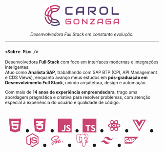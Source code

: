 <p align="center">
  <picture>
    <source media="(prefers-color-scheme: dark)" srcset="https://raw.githubusercontent.com/CarolGonzaga/dev-carolgonzaga/react-version/src/assets/images/logo-carol-gonzaga.png">
    <source media="(prefers-color-scheme: light)" srcset="https://raw.githubusercontent.com/CarolGonzaga/dev-carolgonzaga/react-version/src/assets/images/logo-carol-gonzaga.png">
    <img src="https://raw.githubusercontent.com/CarolGonzaga/dev-carolgonzaga/react-version/src/assets/images/logo-carol-gonzaga.png" alt="Logotipo Carol Gonzaga" width="250"/>
  </picture>
</p>

<p align="center">
  <em>Desenvolvedora Full Stack em constante evolução.</em>
</p>

---

### `<Sobre Mim />`

Desenvolvedora **Full Stack** com foco em interfaces modernas e integrações inteligentes.  
Atuo como **Analista SAP**, trabalhando com SAP BTP (CPI, API Management e CDS Views), enquanto avanço meus estudos em **pós-graduação em Desenvolvimento Full Stack**, unindo arquitetura, design e automação.

Com mais de **14 anos de experiência empreendedora**, trago uma abordagem pragmática e criativa para resolver problemas, com atenção especial à experiência do usuário e qualidade de código.

</br>

<p align="center">
    <img src="https://raw.githubusercontent.com/CarolGonzaga/CarolGonzaga/abfdec1bb23bc9d6f4983a2a24f454ead3cefda5/assets/icons/html-5-logo-svgrepo-com.svg" alt="HTML5" width="45" height="45"/>
    &nbsp;&nbsp;●&nbsp;&nbsp;
    <img src="https://raw.githubusercontent.com/CarolGonzaga/CarolGonzaga/126b189bd0f66c76974e70a20c8a4879f878b99f/assets/icons/css3-02-svgrepo-com.svg" alt="CSS3" width="45" height="45"/>
    &nbsp;&nbsp;●&nbsp;&nbsp;
    <img src="https://raw.githubusercontent.com/CarolGonzaga/CarolGonzaga/abfdec1bb23bc9d6f4983a2a24f454ead3cefda5/assets/icons/javascript-155-svgrepo-com.svg" alt="JavaScript" width="45" height="45"/>
    &nbsp;&nbsp;●&nbsp;&nbsp;
    <img src="https://raw.githubusercontent.com/CarolGonzaga/CarolGonzaga/126b189bd0f66c76974e70a20c8a4879f878b99f/assets/icons/typescript-svgrepo-com.svg" alt="TypeScript" width="45" height="45"/>
    &nbsp;&nbsp;●&nbsp;&nbsp;
    <img src="https://raw.githubusercontent.com/CarolGonzaga/CarolGonzaga/126b189bd0f66c76974e70a20c8a4879f878b99f/assets/icons/react-svgrepo-com.svg" alt="React" width="45" height="45"/>
    &nbsp;&nbsp;●&nbsp;&nbsp;
    <img src="https://raw.githubusercontent.com/CarolGonzaga/CarolGonzaga/126b189bd0f66c76974e70a20c8a4879f878b99f/assets/icons/vuejs-svgrepo-com.svg" alt="Vue.js" width="45" height="45"/>
    &nbsp;&nbsp;●&nbsp;&nbsp;
    <img src="https://raw.githubusercontent.com/CarolGonzaga/CarolGonzaga/126b189bd0f66c76974e70a20c8a4879f878b99f/assets/icons/nodejs02-svgrepo-com.svg" alt="Node.js" width="45" height="45"/>
    &nbsp;&nbsp;●&nbsp;&nbsp;
    <img src="https://raw.githubusercontent.com/CarolGonzaga/CarolGonzaga/126b189bd0f66c76974e70a20c8a4879f878b99f/assets/icons/sass-svgrepo-com.svg" alt="Sass" width="45" height="45"/>
    &nbsp;&nbsp;●&nbsp;&nbsp;
    <img src="https://raw.githubusercontent.com/CarolGonzaga/CarolGonzaga/d7a57df280f7e59b74a0f820c50e750259214290/assets/icons/postgresql-svgrepo-com.svg" alt="PostgreSQL" width="45" height="45"/>
    &nbsp;&nbsp;●&nbsp;&nbsp;
    <img src="https://raw.githubusercontent.com/CarolGonzaga/CarolGonzaga/83da72a28864abaa3a7875963cd9b6a0e77c93d9/assets/icons/tailwind-svgrepo-com.svg" alt="Tailwind CSS" width="45" height="45"/>
    &nbsp;&nbsp;●&nbsp;&nbsp;
    <img src="https://raw.githubusercontent.com/CarolGonzaga/CarolGonzaga/126b189bd0f66c76974e70a20c8a4879f878b99f/assets/icons/sap-svgrepo-com.svg" alt="SAP" width="45" height="45"/>
</p>
